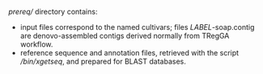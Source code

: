*prereq/* directory contains:
* input files correspond to the named cultivars; files *LABEL*-soap.contig are denovo-assembled contigs derived normally from TRegGA workflow. 
* reference sequence and annotation files, retrieved with the script */bin/xgetseq*, and prepared for BLAST databases.
